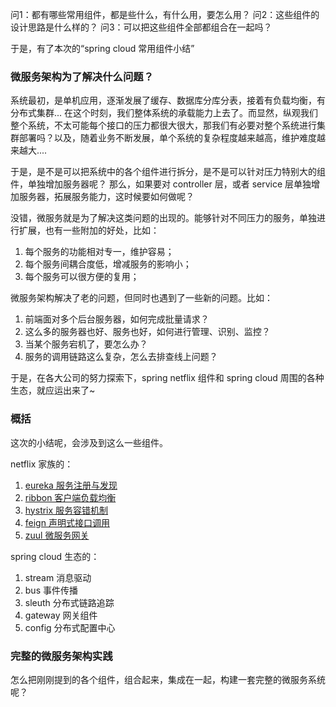 问1：都有哪些常用组件，都是些什么，有什么用，要怎么用？
问2：这些组件的设计思路是什么样的？
问3：可以把这些组件全部都组合在一起吗？

于是，有了本次的“spring cloud 常用组件小结”


### 微服务架构为了解决什么问题？

系统最初，是单机应用，逐渐发展了缓存、数据库分库分表，接着有负载均衡，有分布式集群...
在这个时刻，我们整体系统的承载能力上去了。而显然，纵观我们整个系统，不太可能每个接口的压力都很大很大，那我们有必要对整个系统进行集群部署吗？以及，随着业务不断发展，单个系统的复杂程度越来越高，维护难度越来越大....

于是，是不是可以把系统中的各个组件进行拆分，是不是可以针对压力特别大的组件，单独增加服务器呢？
那么，如果要对 controller 层，或者 service 层单独增加服务器，拓展服务能力，这时候要如何做呢？

没错，微服务就是为了解决这类问题的出现的。能够针对不同压力的服务，单独进行扩展，也有一些附加的好处，比如：

1. 每个服务的功能相对专一，维护容易；
2. 每个服务间耦合度低，增减服务的影响小；
3. 每个服务可以很方便的复用；

微服务架构解决了老的问题，但同时也遇到了一些新的问题。比如：

1. 前端面对多个后台服务器，如何完成批量请求？
2. 这么多的服务器也好、服务也好，如何进行管理、识别、监控？
3. 当某个服务宕机了，要怎么办？
4. 服务的调用链路这么复杂，怎么去排查线上问题？

于是，在各大公司的努力探索下，spring netflix 组件和 spring cloud 周围的各种生态，就应运出来了~


### 概括

这次的小结呢，会涉及到这么一些组件。

netflix 家族的：

1. [eureka 服务注册与发现]()
2. [ribbon 客户端负载均衡]()
3. [hystrix 服务容错机制]()
4. [feign 声明式接口调用]()
5. [zuul 微服务网关]()

spring cloud 生态的：

1. stream 消息驱动
2. bus 事件传播
3. sleuth 分布式链路追踪
4. gateway 网关组件
5. config 分布式配置中心

### 完整的微服务架构实践

怎么把刚刚提到的各个组件，组合起来，集成在一起，构建一套完整的微服务系统呢？
